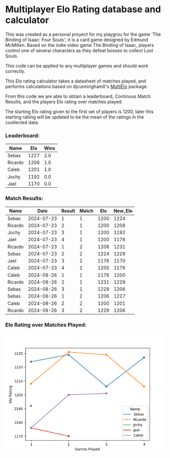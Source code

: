 # Multiplayer Elo Rating database and calculator

This was created as a personal proyect for my playgrou for the game 'The Binding of Isaac: Four Souls'; it is a card game designed by Edmund McMillen. Based on the indie video game The Binding of Isaac, players control one of several characters as they defeat bosses to collect Lost Souls.

This code can be applied to any multiplayer games and should work correctly.

This Elo rating calculator takes a datasheet of matches played, and performs calculations based on djcunningham0's [MultiElo](https://github.com/djcunningham0/multielo/tree/main) package.

From this code  we are able to obtain a leaderboard, Continous Match Results, and the players Elo rating over matches played.

The starting Elo rating given to the first set of players is 1200, later this starting ratiing will be updated to be the mean of the ratings in the coollected data.

### Leaderboard:
|Name|Elo                          |Wins  |
|----|-----------------------------|------|
|Sebas|1227                        |2.0   |
|Ricardo|1206                      |1.0   |
|Caleb|1201                        |1.0   |
|Jochy|1192                        |0.0   |
|Jael|1170                         |0.0   |


### Match Results:
|Name|Date                         |Result|Match|Elo |New_Elo|
|----|-----------------------------|------|-----|----|-------|
|Sebas|2024-07-23                  |1     |1    |1200|1224   |
|Ricardo|2024-07-23                |2     |1    |1200|1208   |
|Jochy|2024-07-23                  |3     |1    |1200|1192   |
|Jael|2024-07-23                   |4     |1    |1200|1176   |
|Ricardo|2024-07-23                |1     |2    |1208|1231   |
|Sebas|2024-07-23                  |2     |2    |1224|1229   |
|Jael|2024-07-23                   |3     |2    |1176|1170   |
|Caleb|2024-07-23                  |4     |2    |1200|1176   |
|Caleb|2024-08-26                  |1     |1    |1176|1200   |
|Ricardo|2024-08-26                |2     |1    |1231|1229   |
|Sebas|2024-08-26                  |3     |1    |1229|1206   |
|Sebas|2024-08-26                  |1     |2    |1206|1227   |
|Caleb|2024-08-26                  |2     |2    |1200|1201   |
|Ricardo|2024-08-26                |3     |2    |1229|1206   |

### Elo Rating over Matches Played:
![alt text](Leaderboard_graph.png "Elo_Rating")